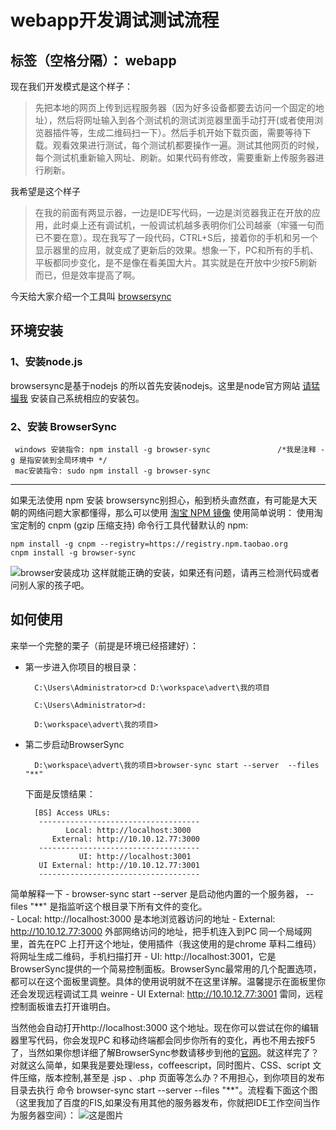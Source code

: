 # webapp开发调试测试流程

标签（空格分隔）： webapp
-------------------------


现在我们开发模式是这个样子：

> 先把本地的网页上传到远程服务器（因为好多设备都要去访问一个固定的地址），然后将网址输入到各个测试机的测试浏览器里面手动打开(或者使用浏览器插件等，生成二维码扫一下）。然后手机开始下载页面，需要等待下载。观看效果进行测试，每个测试机都要操作一遍。测试其他网页的时候，每个测试机重新输入网址、刷新。如果代码有修改，需要重新上传服务器进行刷新。

我希望是这个样子
> 在我的前面有两显示器，一边是IDE写代码，一边是浏览器我正在开放的应用，此时桌上还有调试机，一般调试机越多表明你们公司越豪（牢骚一句而已不要在意）。现在我写了一段代码，CTRL+S后，接着你的手机和另一个显示器里的应用，就变成了更新后的效果。想象一下，PC和所有的手机、平板都同步变化，是不是像在看美国大片。其实就是在开放中少按F5刷新而已，但是效率提高了啊。

今天给大家介绍一个工具叫 [browsersync][1]
    
## 环境安装

### 1、安装node.js
browsersync是基于nodejs 的所以首先安装nodejs。这里是node官方网站 [请猛撮我][2]  安装自己系统相应的安装包。

### 2、安装 BrowserSync
  
     windows 安装指令: npm install -g browser-sync               /*我是注释 -g 是指安装到全局环境中 */ 
     mac安装指令: sudo npm install -g browser-sync 
     
-------------------------------
 如果无法使用 npm 安装 browsersync别担心，船到桥头直然直，有可能是大天朝的网络问题大家都懂得，那么可以使用 [淘宝 NPM 镜像][3] 使用简单说明：
使用淘宝定制的 cnpm (gzip 压缩支持) 命令行工具代替默认的 npm:
    
    npm install -g cnpm --registry=https://registry.npm.taobao.org
    cnpm install -g browser-sync
    
![browser安装成功][4]
这样就能正确的安装，如果还有问题，请再三检测代码或者问别人家的孩子吧。

## 如何使用

来举一个完整的栗子（前提是环境已经搭建好）：

- 第一步进入你项目的根目录：
   
        C:\Users\Administrator>cd D:\workspace\advert\我的项目                 
        
        C:\Users\Administrator>d:                                               
        
        D:\workspace\advert\我的项目>

- 第二步启动BrowserSync

        D:\workspace\advert\我的项目>browser-sync start --server  --files "**"
    下面是反馈结果：
    
        [BS] Access URLs:
         ------------------------------------
               Local: http://localhost:3000
            External: http://10.10.12.77:3000
         ------------------------------------
                  UI: http://localhost:3001
         UI External: http://10.10.12.77:3001
         ------------------------------------
 简单解释一下
    - browser-sync start --server 是启动他内置的一个服务器，  --files "**" 是指监听这个根目录下所有文件的变化。   
    - Local: http://localhost:3000 是本地浏览器访问的地址
    - External: http://10.10.12.77:3000 外部网络访问的地址，把手机连入到PC 同一个局域网里，首先在PC 上打开这个地址，使用插件（我这使用的是chrome 草料二维码）将网址生成二维码，手机扫描打开
    - UI: http://localhost:3001，它是BrowserSync提供的一个简易控制面板。BrowserSync最常用的几个配置选项，都可以在这个面板里调整。具体的使用说明就不在这里详解。温馨提示在面板里你还会发现远程调试工具 weinre
    - UI External: http://10.10.12.77:3001 雷同，远程控制面板谁去打开谁明白。
    
当然他会自动打开http://localhost:3000 这个地址。现在你可以尝试在你的编辑器里写代码，你会发现PC 和移动终端都会同步你所有的变化，再也不用去按F5了，当然如果你想详细了解BrowserSync参数请移步到他的[官网][5]。就这样完了？对就这么简单，如果我是要处理less，coffeescript，同时图片、CSS、script 文件压缩，版本控制,甚至是 .jsp 、.php 页面等怎么办？不用担心，到你项目的发布目录去执行 命令 browser-sync start --server  --files "**"。流程看下面这个图（这里我加了百度的FIS,如果没有用其他的服务器发布，你就把IDE工作空间当作为服务器空间）：
![这是图片][6]


  [1]: http://www.browsersync.io/
  [2]: https://nodejs.org/
  [3]: http://npm.taobao.org/
  [4]: http://showimg.oss-cn-shenzhen.aliyuncs.com/browsersyncinstall.png
  [5]: http://www.browsersync.io/
  [6]: http://showimg.oss-cn-shenzhen.aliyuncs.com/imgs/lct.png
